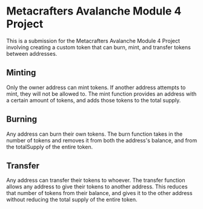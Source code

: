 # Metacrafters Avalanche Module 4 Project
This is a submission for the Metacrafters Avalanche Module 4 Project involving creating a custom token that can burn, mint, and transfer tokens between addresses.

## Minting
Only the owner address can mint tokens. If another address attempts to mint, they will not be allowed to. 
The mint function provides an address with a certain amount of tokens, and adds those tokens to the total supply.

## Burning
Any address can burn their own tokens.
The burn function takes in the number of tokens and removes it from both the address's balance, and from the totalSupply of the entire token.

## Transfer
Any address can transfer their tokens to whoever.
The transfer function allows any address to give their tokens to another address. This reduces that number of tokens from their balance, and gives it to the other address without reducing the total supply of the entire token.
